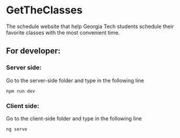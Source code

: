 # GetTheClasses
The schedule website that help Georgia Tech students schedule their favorite classes with the most convenient time.

## For developer:
### Server side:
Go to the server-side folder and type in the following line
```
npm run dev
```

### Client side:
Go to the client-side folder and type in the following line
```
ng serve
```
